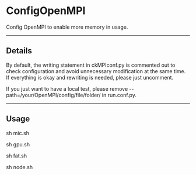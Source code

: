 ConfigOpenMPI
=============

Config OpenMPI to enable more memory in usage.

----------


Details
----------

By default, the writing statement in ckMPIconf.py is commented out to check configuration and avoid unnecessary modification at the same time. If everything is okay and rewriting is needed, please just uncomment.

If you just want to have a local test, please remove --path=/your/OpenMPI/config/file/folder/ in run.conf.py.

----------


Usage
----------

sh mic.sh

sh gpu.sh

sh fat.sh

sh node.sh
